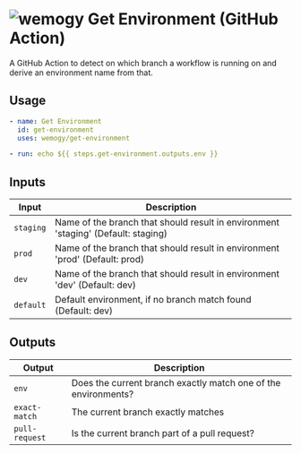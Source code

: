 # ![wemogy](https://wemogyimages.blob.core.windows.net/logos/wemogy-github-tiny.png) Get Environment (GitHub Action)

A GitHub Action to detect on which branch a workflow is running on and derive an environment name from that.

## Usage

```yaml
- name: Get Environment
  id: get-environment
  uses: wemogy/get-environment

- run: echo ${{ steps.get-environment.outputs.env }}
```

## Inputs

| Input     | Description                                                                       |
| --------- | --------------------------------------------------------------------------------- |
| `staging` | Name of the branch that should result in environment 'staging' (Default: staging) |
| `prod`    | Name of the branch that should result in environment 'prod' (Default: prod)       |
| `dev`     | Name of the branch that should result in environment 'dev' (Default: dev)         |
| `default` | Default environment, if no branch match found (Default: dev)                      |

## Outputs

| Output         | Description                                                    |
| -------------- | -------------------------------------------------------------- |
| `env`          | Does the current branch exactly match one of the environments? |
| `exact-match`  | The current branch exactly matches                             |
| `pull-request` | Is the current branch part of a pull request?                  |
